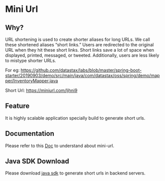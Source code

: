 # Mini Url

## Why?

URL shortening is used to create shorter aliases for long URLs. We call these shortened aliases “short links.” Users are redirected to the original URL when they hit these short links. Short links save a lot of space when displayed, printed, messaged, or tweeted. Additionally, users are less likely to mistype shorter URLs.

For eg: https://github.com/datastax/labs/blob/master/spring-boot-starter/20190903/demo/src/main/java/com/datastax/oss/spring/demo/mapper/InventoryMapper.java

Short Url:
https://miniurl.com/ljhni9


## Feature
It is highly scalable application specially build to generate short urls.

## Documentation
Please refer to this [Doc](https://github.com/TechAmanPannu/mini-url/wiki) to understand about mini-url.

## Java SDK Download
Please download [java sdk]() to generate short urls in backend servers.






